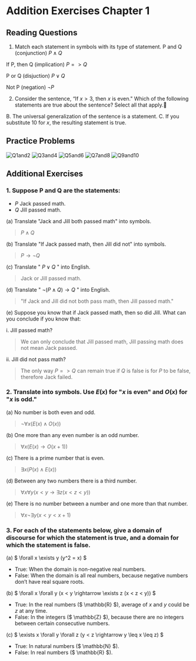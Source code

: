 # Addition Exercises Chapter 1

## Reading Questions
1. Match each statement in symbols with its type of statement.
P and Q (conjunction) $P \land Q$

If P, then Q (implication) $P => Q$

P or Q (disjuction) $P \lor Q$

Not P (negation) $\neg P$

2. Consider the sentence, “If $x > 3$, then $x$ is even." Which of the following statements are true about the sentence? Select all that apply.🔗

B. The universal generalization of the sentence is a statement.
C. If you substitute $10$ for $x$, the resulting statement is true.

## Practice Problems
![Q1and2](./ch1images/1and2.png)
![Q3and4](./ch1images/3and4.png)
![Q5and6](./ch1images/5and6.png)
![Q7and8](./ch1images/7and8.png)
![Q9and10](./ch1images/9and10.png)

## Additional Exercises

### 1. Suppose P and Q are the statements:  
- $P$ Jack passed math.  
- $Q$ Jill passed math.  

(a) Translate "Jack and Jill both passed math" into symbols.  

> $P \land Q$

(b) Translate "If Jack passed math, then Jill did not" into symbols.  

> $P \rightarrow \neg Q$

(c) Translate " $P \lor Q$ " into English.  

> Jack or Jill passed math.

(d) Translate " $\neg (P \land Q) \rightarrow Q$ " into English.  

> "If Jack and Jill did not both pass math, then Jill passed math."

(e) Suppose you know that if Jack passed math, then so did Jill. What can you conclude if you know that:  

i. Jill passed math?  

> We can only conclude that Jill passed math, Jill passing math does not mean Jack passed.

ii. Jill did not pass math?  

> The only way $P => Q$ can remain true if $Q$ is false is for $P$ to be false, therefore Jack failed.

### 2. Translate into symbols. Use $E(x)$ for "$x$ is even" and $O(x)$ for "$x$ is odd."

(a) No number is both even and odd.

> $\neg \forall x (E(x) \land O(x))$

(b) One more than any even number is an odd number.

> $\forall x (E(x) \rightarrow O(x+1))$

(c) There is a prime number that is even.

> $\exists x (P(x) \land E(x))$

(d) Between any two numbers there is a third number.

> $\forall x \forall y (x < y \rightarrow \exists z (x < z < y))$

(e) There is no number between a number and one more than that number.

> $\forall x \neg \exists y (x < y < x+1)$

### 3. For each of the statements below, give a domain of discourse for which the statement is true, and a domain for which the statement is false.

(a) $ \forall x \exists y (y^2 = x) $  
>
- True: When the domain is non-negative real numbers.
- False: When the domain is all real numbers, because negative numbers don’t have real square roots.

(b) $ \forall x \forall y (x < y \rightarrow \exists z (x < z < y)) $  
>
- True: In the real numbers ($ \mathbb{R} $), average of $x$ and $y$ could be $z$ at any time.
- False: In the integers ($ \mathbb{Z} $), because there are no integers between certain consecutive numbers.

(c) $ \exists x \forall y \forall z (y < z \rightarrow y \leq x \leq z) $  
>
- True: In natural numbers ($ \mathbb{N} $).
- False: In real numbers ($ \mathbb{R} $).
